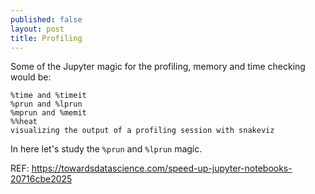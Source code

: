 ```yaml
---
published: false
layout: post
title: Profiling
---
```


Some of the Jupyter magic for the profiling, memory and time checking would be:

    %time and %timeit
    %prun and %lprun
    %mprun and %memit
    %%heat
    visualizing the output of a profiling session with snakeviz

In here let's study the `%prun` and `%lprun` magic.


REF: https://towardsdatascience.com/speed-up-jupyter-notebooks-20716cbe2025